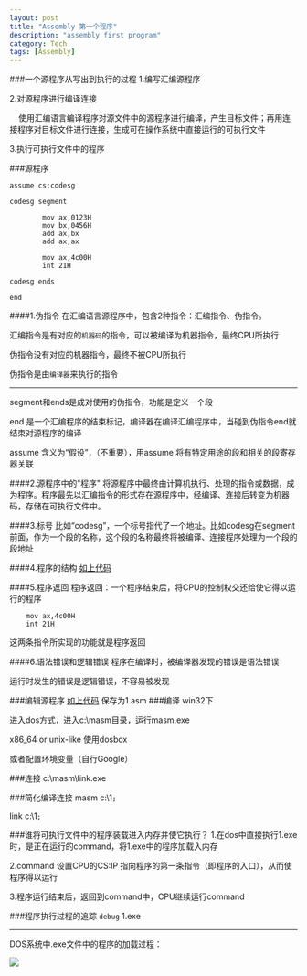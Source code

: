 ```yaml
---
layout: post
title: "Assembly 第一个程序"
description: "assembly first program"
category: Tech
tags: [Assembly]
---
```



###一个源程序从写出到执行的过程
1.编写汇编源程序

2.对源程序进行编译连接

&nbsp;&nbsp;&nbsp;&nbsp;使用汇编语言编译程序对源文件中的源程序进行编译，产生目标文件；再用连接程序对目标文件进行连接，生成可在操作系统中直接运行的可执行文件

3.执行可执行文件中的程序

###<span id="meta">源程序</span>
```
assume cs:codesg

codesg segment

		mov ax,0123H
		mov bx,0456H
		add ax,bx
		add ax,ax
		
		mov ax,4c00H
		int 21H
		
codesg ends

end

```
####1.伪指令
在汇编语言源程序中，包含2种指令：汇编指令、伪指令。

汇编指令是有对应的`机器码`的指令，可以被编译为机器指令，最终CPU所执行

伪指令没有对应的机器指令，最终不被CPU所执行

伪指令是由`编译器`来执行的指令

------
segment和ends是成对使用的伪指令，功能是定义一个段

end 是一个汇编程序的结束标记，编译器在编译汇编程序中，当碰到伪指令end就结束对源程序的编译

assume 含义为“假设”，（不重要），用assume 将有特定用途的段和相关的段寄存器关联

####2.源程序中的"程序"
将源程序中最终由计算机执行、处理的指令或数据，成为程序。程序最先以汇编指令的形式存在源程序中，经编译、连接后转变为机器码，存储在可执行文件中。


####3.标号
比如“codesg”，一个标号指代了一个地址。比如codesg在segment前面，作为一个段的名称，这个段的名称最终将被编译、连接程序处理为一个段的段地址

####4.程序的结构
[如上代码](#meta)

####5.程序返回
程序返回：一个程序结束后，将CPU的控制权交还给使它得以运行的程序

```
	mov ax,4c00H
	int 21H
```
这两条指令所实现的功能就是程序返回

####6.语法错误和逻辑错误
程序在编译时，被编译器发现的错误是语法错误

运行时发生的错误是逻辑错误，不容易被发现

###编辑源程序
[如上代码](#meta)
保存为1.asm
###编译
win32下

进入dos方式，进入c:\masm目录，运行masm.exe

x86_64 or unix-like
使用dosbox

或者配置环境变量（自行Google）

###连接
c:\masm\link.exe

###简化编译连接
masm c:\1`;`

link c:\1`;`

###谁将可执行文件中的程序装载进入内存并使它执行？
1.在dos中直接执行1.exe时，是正在运行的command，将1.exe中的程序加载入内存

2.command 设置CPU的CS:IP 指向程序的第一条指令（即程序的入口），从而使程序得以运行

3.程序运行结束后，返回到command中，CPU继续运行command

###程序执行过程的追踪
`debug` 1.exe

------
DOS系统中.exe文件中的程序的加载过程：

![](/public/img/post/dos-loading-exe.jpg)